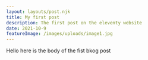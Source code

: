 ```yaml
---
layout: layouts/post.njk
title: My first post
description: The first post on the eleventy website
date: 2021-10-9
featureImage: /images/uploads/image1.jpg
---
```


Hello here is the body of the fist bkog post